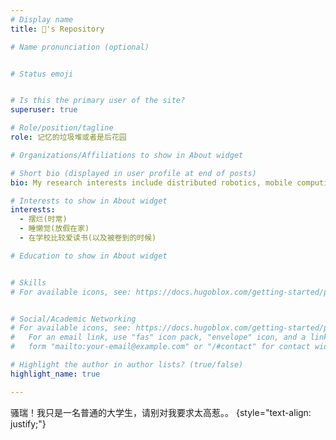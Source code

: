 ```yaml
---
# Display name
title: 🐑's Repository

# Name pronunciation (optional)


# Status emoji


# Is this the primary user of the site?
superuser: true

# Role/position/tagline
role: 记忆的垃圾堆或者是后花园

# Organizations/Affiliations to show in About widget

# Short bio (displayed in user profile at end of posts)
bio: My research interests include distributed robotics, mobile computing and programmable matter.

# Interests to show in About widget
interests:
  - 摆烂(时常)
  - 睡懒觉(放假在家)
  - 在学校比较爱读书(以及被卷到的时候)

# Education to show in About widget


# Skills
# For available icons, see: https://docs.hugoblox.com/getting-started/page-builder/#icons


# Social/Academic Networking
# For available icons, see: https://docs.hugoblox.com/getting-started/page-builder/#icons
#   For an email link, use "fas" icon pack, "envelope" icon, and a link in the
#   form "mailto:your-email@example.com" or "/#contact" for contact widget.

# Highlight the author in author lists? (true/false)
highlight_name: true

---
```


骚瑞！我只是一名普通的大学生，请别对我要求太高惹。。
{style="text-align: justify;"}
